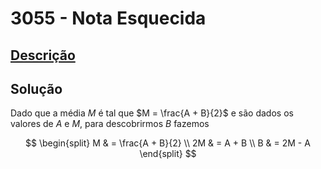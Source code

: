 # 3055 - Nota Esquecida

## [Descrição](https://www.beecrowd.com.br/judge/pt/problems/view/3055)

## Solução

Dado que a média $M$ é tal que $M = \frac{A + B}{2}$ e são dados os valores de $A$ e $M$, para descobrirmos $B$ fazemos

$$
\begin{split}
M & = \frac{A + B}{2} \\
2M & = A + B \\
B & = 2M - A
\end{split}
$$